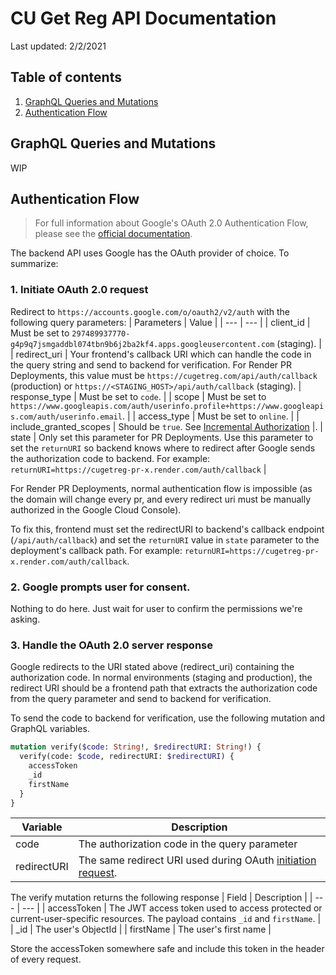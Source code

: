 # CU Get Reg API Documentation

Last updated: 2/2/2021

## Table of contents

1. [GraphQL Queries and Mutations](#graphql-queries-and-mutations)
2. [Authentication Flow](#authentication-flow)

## GraphQL Queries and Mutations

WIP

## Authentication Flow

> For full information about Google's OAuth 2.0 Authentication Flow, please see the [official documentation](https://developers.google.com/identity/protocols/oauth2/web-server#creatingclient).

The backend API uses Google has the OAuth provider of choice. To summarize:

### 1. Initiate OAuth 2.0 request

Redirect to `https://accounts.google.com/o/oauth2/v2/auth` with the following query parameters:
| Parameters | Value |
| --- | --- |
| client_id | Must be set to `297489937770-g4p9q7jsmgaddbl074tbn9b6j2ba2kf4.apps.googleusercontent.com` (staging). |
| redirect_uri | Your frontend's callback URI which can handle the code in the query string and send to backend for verification. For Render PR Deployments, this value must be `https://cugetreg.com/api/auth/callback` (production) or `https://<STAGING_HOST>/api/auth/callback` (staging).
| response_type | Must be set to `code`. |
| scope | Must be set to `https://www.googleapis.com/auth/userinfo.profile+https://www.googleapis.com/auth/userinfo.email`. |
| access_type | Must be set to `online`. |
| include_granted_scopes | Should be `true`. See [Incremental Authorization](https://developers.google.com/identity/protocols/oauth2/web-server#incrementalAuth) |.
| state | Only set this parameter for PR Deployments. Use this parameter to set the `returnURI` so backend knows where to redirect after Google sends the authorization code to backend. For example: `returnURI=https://cugetreg-pr-x.render.com/auth/callback` |

For Render PR Deployments, normal authentication flow is impossible (as the domain will change every pr, and every redirect uri must be manually authorized in the Google Cloud Console).

To fix this, frontend must set the redirectURI to backend's callback endpoint (`/api/auth/callback`) and set the `returnURI` value in `state` parameter to the deployment's callback path. For example: `returnURI=https://cugetreg-pr-x.render.com/auth/callback`.

### 2. Google prompts user for consent.

Nothing to do here. Just wait for user to confirm the permissions we're asking.

### 3. Handle the OAuth 2.0 server response

Google redirects to the URI stated above (redirect_uri) containing the authorization code. In normal environments (staging and production), the redirect URI should be a frontend path that extracts the authorization code from the query parameter and send to backend for verification.

To send the code to backend for verification, use the following mutation and GraphQL variables.

```graphql
mutation verify($code: String!, $redirectURI: String!) {
  verify(code: $code, redirectURI: $redirectURI) {
    accessToken
    _id
    firstName
  }
}
```

| Variable    | Description                                                                                 |
| ----------- | ------------------------------------------------------------------------------------------- |
| code        | The authorization code in the query parameter                                               |
| redirectURI | The same redirect URI used during OAuth [initiation request](#1-initiate-oauth-20-request). |

The verify mutation returns the following response
| Field | Description |
| --- | --- |
| accessToken | The JWT access token used to access protected or current-user-specific resources. The payload contains `_id` and `firstName`. |
| \_id | The user's ObjectId |
| firstName | The user's first name |

Store the accessToken somewhere safe and include this token in the header of every request.

